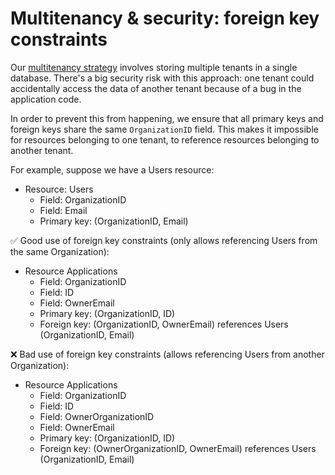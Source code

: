 # Multitenancy & security: foreign key constraints

Our [multitenancy strategy](multitenancy-strategy.md) involves storing multiple tenants in a single database. There's a big security risk with this approach: one tenant could accidentally access the data of another tenant because of a bug in the application code.

In order to prevent this from happening, we ensure that all primary keys and foreign keys share the same `OrganizationID` field. This makes it impossible for resources belonging to one tenant, to reference resources belonging to another tenant.

For example, suppose we have a Users resource:

 * Resource: Users
    - Field: OrganizationID
    - Field: Email
    - Primary key: (OrganizationID, Email)

✅ Good use of foreign key constraints (only allows referencing Users from the same Organization):

 * Resource Applications
    - Field: OrganizationID
    - Field: ID
    - Field: OwnerEmail
    - Primary key: (OrganizationID, ID)
    - Foreign key: (OrganizationID, OwnerEmail) references Users (OrganizationID, Email)

❌ Bad use of foreign key constraints (allows referencing Users from another Organization):

* Resource Applications
    - Field: OrganizationID
    - Field: ID
    - Field: OwnerOrganizationID
    - Field: OwnerEmail
    - Primary key: (OrganizationID, ID)
    - Foreign key: (OwnerOrganizationID, OwnerEmail) references Users (OrganizationID, Email)
